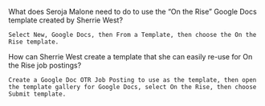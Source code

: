 What does Seroja Malone need to do to use the “On the Rise” Google Docs template created by Sherrie West?

```
Select New, Google Docs, then From a Template, then choose the On the Rise template.
```

How can Sherrie West create a template that she can easily re-use for On the Rise job postings?

```
Create a Google Doc OTR Job Posting to use as the template, then open the template gallery for Google Docs, select On the Rise, then choose Submit template.
```